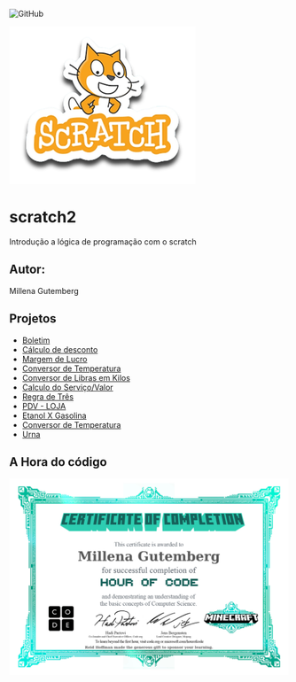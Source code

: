 ![GitHub](https://img.shields.io/github/license/mgutemb/scratch?style=flat)


![Scratch](https://github.com/mgutemb/scratch/blob/main/assets/scratch.png)

# scratch2
Introdução a lógica de programação com o scratch
## Autor: 
Millena Gutemberg

## Projetos
- [Boletim](https://scratch.mit.edu/projects/881969854/)
- [Cálculo de desconto](https://scratch.mit.edu/projects/883244312/)
- [Margem de Lucro](https://scratch.mit.edu/projects/885322460/)
- [Conversor de Temperatura](https://scratch.mit.edu/projects/885326051/)
- [Conversor de Libras em Kilos](https://scratch.mit.edu/projects/885346942/)
- [Calculo do Serviço/Valor](https://scratch.mit.edu/projects/885348332/)
- [Regra de Três](https://scratch.mit.edu/projects/886033332/)
- [PDV - LOJA](https://scratch.mit.edu/projects/886033332)
- [Etanol X Gasolina](https://scratch.mit.edu/projects/887244417/)
- [Conversor de Temperatura](https://scratch.mit.edu/projects/888442996/)
- [Urna](https://scratch.mit.edu/projects/889253514/)
  
  

## A Hora do código
![certificado](https://github.com/mgutemb/scratch/blob/main/assets/certificado.jpg)
  
